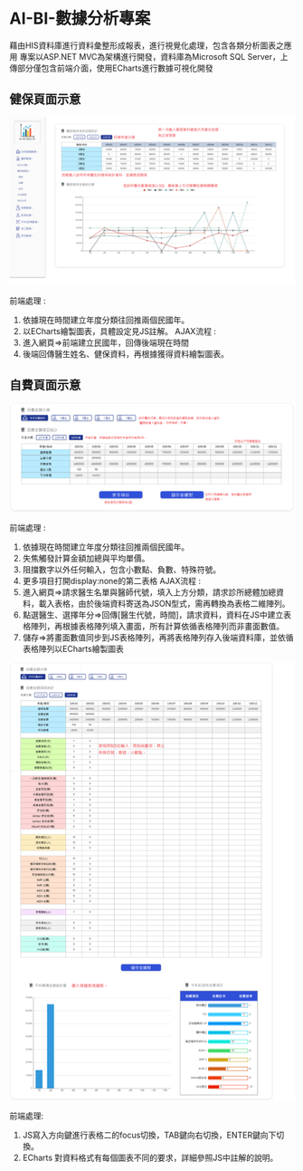 # AI-BI-數據分析專案
藉由HIS資料庫進行資料彙整形成報表，進行視覺化處理，包含各類分析圖表之應用
專案以ASP.NET MVC為架構進行開發，資料庫為Microsoft SQL Server，上傳部分僅包含前端介面，使用ECharts進行數據可視化開發

## 健保頁面示意
![image](https://github.com/ringfong/AI-BI-/blob/master/%E5%81%A5%E4%BF%9D01.png)

前端處理 : 
1. 依據現在時間建立年度分類往回推兩個民國年。
2. 以ECharts繪製圖表，具體設定見JS註解。
AJAX流程 : 
1. 進入網頁=>前端建立民國年，回傳後端現在時間
2. 後端回傳醫生姓名、健保資料，再根據獲得資料繪製圖表。

## 自費頁面示意
![image](https://github.com/ringfong/AI-BI-/blob/master/%E8%A1%A8%E6%A0%BC1.png)

前端處理 : 
1. 依據現在時間建立年度分類往回推兩個民國年。
2. 失焦觸發計算金額加總與平均單價。
3. 阻擋數字以外任何輸入，包含小數點、負數、特殊符號。
4. 更多項目打開display:none的第二表格
AJAX流程 : 
1. 進入網頁=>請求醫生名單與醫師代號，填入上方分類，請求診所總體加總資料，載入表格，由於後端資料寄送為JSON型式，需再轉換為表格二維陣列。
2. 點選醫生、選擇年分=>回傳[醫生代號，時間]，請求資料，資料在JS中建立表格陣列，再根據表格陣列填入畫面，所有計算依循表格陣列而非畫面數值。
3. 儲存=>將畫面數值同步到JS表格陣列，再將表格陣列存入後端資料庫，並依循表格陣列以ECharts繪製圖表

![image](https://github.com/ringfong/AI-BI-/blob/master/%E8%A1%A8%E6%A0%BC2.png)

前端處理: 
1. JS寫入方向鍵進行表格二的focus切換，TAB鍵向右切換，ENTER鍵向下切換。
2. ECharts 對資料格式有每個圖表不同的要求，詳細參照JS中註解的說明。
